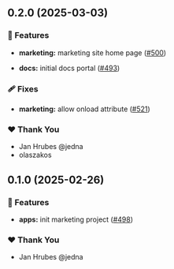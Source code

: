 ## 0.2.0 (2025-03-03)


### 🚀 Features

- **marketing:** marketing site home page ([#500](https://github.com/dfinity/orbit/pull/500))

- **docs:** initial docs portal ([#493](https://github.com/dfinity/orbit/pull/493))


### 🩹 Fixes

- **marketing:** allow onload attribute ([#521](https://github.com/dfinity/orbit/pull/521))


### ❤️  Thank You

- Jan Hrubes @jedna
- olaszakos

## 0.1.0 (2025-02-26)


### 🚀 Features

- **apps:** init marketing project ([#498](https://github.com/dfinity/orbit/pull/498))


### ❤️  Thank You

- Jan Hrubes @jedna
